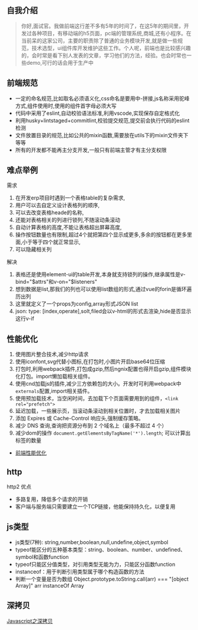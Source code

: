 <!--
 * @Author: yangjj
 * @Date: 2019-08-13 09:01:16
 * @LastEditors: yangjj
 * @LastEditTime: 2019-08-15 09:02:02
 * @Description: file content
 -->
## 自我介绍
> 你好,面试官。我做前端这行差不多有5年的时间了，在这5年的期间里，开发过各种项目，有移动端的h5页面，pc端的管理系统,商城,还有小程序。在当前呆的这家公司，主要的职责除了普通的业务模块开发,就是做一些规范，技术选型，ui组件库开发维护这些工作。个人呢，前端也是比较感兴趣的，会时常是看下别人发表的文章，学习他们的方法，经验。也会时常也一些demo,可行的话会用于生产中

## 前端规范
* 一定的命名规范,比如取名必须语义化,css命名是要用中-拼接,js名称采用驼峰方式,组件使用时,使用的组件首字母必须大写
* 代码中采用了eslint,自动校验语法标准,利用vscode,实现保存自定格式化
* 利用husky+lintstaged+commitlint,校验提交规范,提交前会执行代码的eslint检测
* 文件放置目录的规范,比如公共的mixin函数,需要放在utils下的mixin文件夹下等等
* 所有的开发都不能再主分支开发,一般只有前端主管才有主分支权限


## 难点举例
需求
1. 在开发erp项目时遇到一个表格table的复杂需求,
2. 用户可以去自定义设计表格列的顺序,
3. 可以去改变表格heade的名称,
4. 还能对表格相关的列进行锁列,不随滚动条滚动
5. 自动计算表格的高度,不能让表格超出屏幕高度,
6. 操作按钮数量也有限制,超过4个就把第四个显示成更多,多余的按钮都在更多里面,小于等于四个就正常显示,
7. 可以隐藏相关列

解决
1. 表格还是使用element-ui的table开发,本身就支持锁列的操作,继承属性是v-bind="$attrs"和v-on="$listeners"
2. 想到数据是list,那我们的列也可以使用list数组的形式,通过vue的forin是循环遍历出列
3. 这里就定义了一个props为config,array形式JSON list
4. json: type: [index,operate],solt,filed会以v-html的形式去渲染,hide是否显示这行v-if


## 性能优化
1. 使用图片整合技术,减少http请求
2. 使用iconfont,svg代替小图标,在打包时,小图片开启base64位压缩
3. 打包时,利用webpack插件,打包成gzip,然后ngnix配置也得开启gzip,组件模块化打包。import懒加载相关组件。
4. 使用cnd加载js的插件,减少三方依赖包的大小。开发时可利用webpack中`externals`配置,import相关插件。
5. 使用预加载技术，当空闲时间，去加载下个页面需要用到的组件，`<link rel="prefetch">`
6. 延迟加载，一些展示页，当滚动条滚动到相关位置时，才去加载相关图片
7. 添加 Expires 或 Cache-Control 响应头,强制缓存策略。
8. 减少 DNS 查询,查询把资源分布到 2 个域名上（最多不超过 4 个）
9. 减少dom的操作 `document.getElementsByTagName('*').length`; 可以计算出标签的数量
* [前端性能优化](https://csspod.com/frontend-performance-best-practices/)




 ## http
 http2 优点
 * 多路复用，降低多个请求的开销
 * 客户端与服务端只需要建立一个TCP链接，他能保持持久化，以便复用



## js类型

* js类型(7种): string,number,boolean,null,undefine,object,symbol
* typeof能区分的五种基本类型：string、boolean、number、undefined、symbol和函数function
* typeof只能区分值类型，对引用类型无能为力，只能区分函数function
* instanceof：用于判断引用类型属于哪个构造函数的方法
* 判断一个变量是否为数组 Object.prototype.toString.call(arr) === "[object Array]" arr instanceOf Array

## 深拷贝
[Javascript之深拷贝](https://zhuanlan.zhihu.com/p/23251162)


